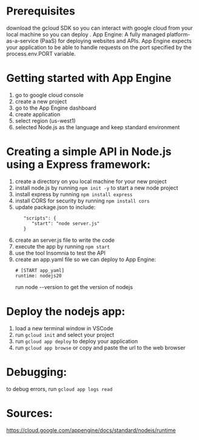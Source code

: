 # Prerequisites

download the gcloud SDK so you can interact with google cloud from your local machine so you can deploy .
App Engine: A fully managed platform-as-a-service (PaaS) for deploying websites and APIs. App Engine expects your application to be able to handle requests on the port specified by the process.env.PORT variable.

# Getting started with App Engine

1. go to google cloud console
2. create a new project
3. go to the App Engine dashboard
4. create application
5. select region (us-west1)
6. selected Node.js as the language and keep standard environment

# Creating a simple API in Node.js using a Express framework:

1. create a directory on you local machine for your new project
2. install node.js by running `npm init -y` to start a new node project
3. install express by running `npm install express`
4. install CORS for security by running `npm install cors`
5. update package.json to include:
   ```
      "scripts": {
         "start": "node server.js"
      }
   ```
6. create an server.js file to write the code
7. execute the app by running `npm start`
8. use the tool Insomnia to test the API
9. create an app.yaml file so we can deploy to App Engine:
   ```
   # [START app_yaml]
   runtime: nodejs20
   ```
   run node --version to get the version of nodejs

# Deploy the nodejs app:

1. load a new terminal window in VSCode
2. run `gcloud init` and select your project
3. run `gcloud app deploy` to deploy your application
4. run `gcloud app browse` or copy and paste the url to the web browser

# Debugging:

to debug errors, run `gcloud app logs read`

# Sources:

https://cloud.google.com/appengine/docs/standard/nodejs/runtime
